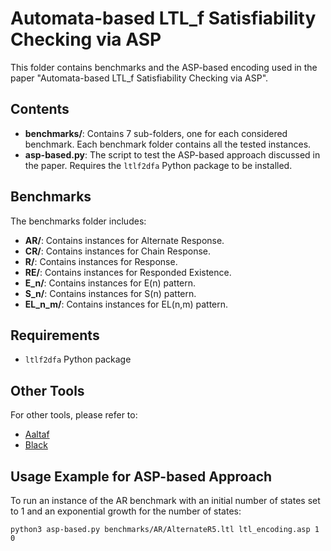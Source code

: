 # Automata-based LTL_f Satisfiability Checking via ASP

This folder contains benchmarks and the ASP-based encoding used in the paper "Automata-based LTL_f Satisfiability Checking via ASP".

## Contents

- **benchmarks/**: Contains 7 sub-folders, one for each considered benchmark. Each benchmark folder contains all the tested instances.
- **asp-based.py**: The script to test the ASP-based approach discussed in the paper. Requires the `ltlf2dfa` Python package to be installed.

## Benchmarks

The benchmarks folder includes:

- **AR/**: Contains instances for Alternate Response.
- **CR/**: Contains instances for Chain Response.
- **R/**: Contains instances for Response.
- **RE/**: Contains instances for Responded Existence.
- **E_n/**: Contains instances for E(n) pattern.
- **S_n/**: Contains instances for S(n) pattern.
- **EL_n_m/**: Contains instances for EL(n,m) pattern.

## Requirements

- `ltlf2dfa` Python package

## Other Tools

For other tools, please refer to:
- [Aaltaf](https://github.com/lijwen2748/aaltaf)
- [Black](https://github.com/black-sat/black)

## Usage Example for ASP-based Approach

To run an instance of the AR benchmark with an initial number of states set to 1 and an exponential growth for the number of states:

```
python3 asp-based.py benchmarks/AR/AlternateR5.ltl ltl_encoding.asp 1 0
